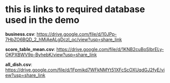 # this is links to required database used in the demo
**business.csv**: https://drive.google.com/file/d/10JPp-7HbZO6BQD_2_hMiAeALgDczI_oc/view?usp=share_link

**score_table_mean.csv**: https://drive.google.com/file/d/1KNB2cuBoSlbrELy-OKPXBWV9p-ByhebK/view?usp=share_link

**all_dish.csv**: https://drive.google.com/file/d/1Fpmikd7WFkNMYt51XFcScOXUqdGJ2fyE/view?usp=share_link
